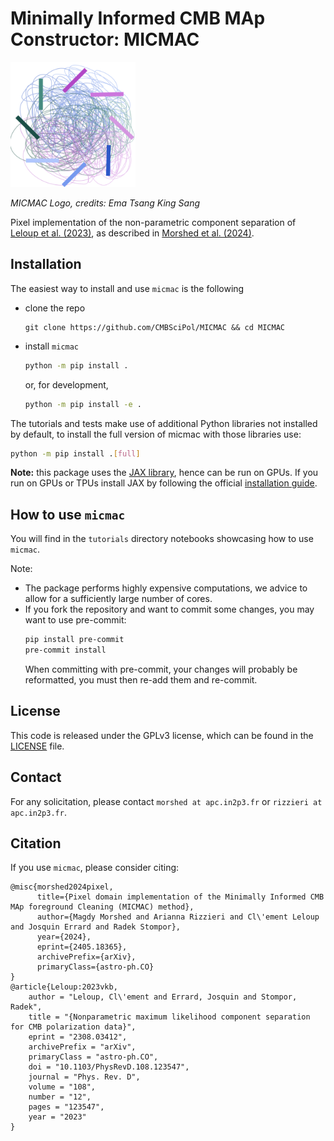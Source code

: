 # Minimally Informed CMB MAp Constructor: MICMAC

<img src="./MICMAC-2.png" alt="drawing" width="200">

_MICMAC Logo, credits: Ema Tsang King Sang_

Pixel implementation of the non-parametric component separation of [Leloup et al. (2023)](https://journals.aps.org/prd/abstract/10.1103/PhysRevD.108.123547), as described in [Morshed et al. (2024)](https://arxiv.org/abs/2405.18365).


## Installation

The easiest way to install and use `micmac` is the following

- clone the repo
    ```
    git clone https://github.com/CMBSciPol/MICMAC && cd MICMAC
    ```
<!--
- create a virtual environment with the required dependencies, with `conda`,
    ```bash
    conda create micmac_env
    conda activate micmac_env
    ```
    or, with `virtualenv`,
    ```bash
    virtualenv micmac_env
    source micmac_env/bin/activate
    ```
-->
- install `micmac`
    ```bash
    python -m pip install .
    ```
    or, for development,
    ```bash
    python -m pip install -e .
    ```

The tutorials and tests make use of additional Python libraries not installed by default, to install the full version of micmac with those libraries use:
```bash
python -m pip install .[full]
```
    
**Note:** this package uses the [JAX library](https://jax.readthedocs.io), hence can be run on GPUs. If you run on GPUs or TPUs install JAX by following the official [installation guide](https://jax.readthedocs.io/en/latest/installation.html).


## How to use `micmac`
You will find in the `tutorials` directory notebooks showcasing how to use `micmac`.

Note: 
* The package performs highly expensive computations, we advice to allow for a sufficiently large number of cores.
* If you fork the repository and want to commit some changes, you may want to use pre-commit:
    ```bash
    pip install pre-commit
    pre-commit install
    ```
    When committing with pre-commit, your changes will probably be reformatted, you must then re-add them and re-commit.


## License
This code is released under the GPLv3 license, which can be found in the [LICENSE](./LICENSE) file.


## Contact
For any solicitation, please contact `morshed at apc.in2p3.fr` or `rizzieri at apc.in2p3.fr`.


## Citation
If you use `micmac`, please consider citing:
```
@misc{morshed2024pixel,
      title={Pixel domain implementation of the Minimally Informed CMB MAp foreground Cleaning (MICMAC) method},
      author={Magdy Morshed and Arianna Rizzieri and Cl\'ement Leloup and Josquin Errard and Radek Stompor},
      year={2024},
      eprint={2405.18365},
      archivePrefix={arXiv},
      primaryClass={astro-ph.CO}
}
@article{Leloup:2023vkb,
    author = "Leloup, Cl\'ement and Errard, Josquin and Stompor, Radek",
    title = "{Nonparametric maximum likelihood component separation for CMB polarization data}",
    eprint = "2308.03412",
    archivePrefix = "arXiv",
    primaryClass = "astro-ph.CO",
    doi = "10.1103/PhysRevD.108.123547",
    journal = "Phys. Rev. D",
    volume = "108",
    number = "12",
    pages = "123547",
    year = "2023"
}
```
